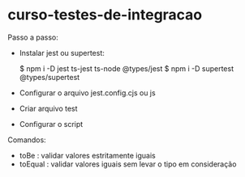 # curso-testes-de-integracao

Passo a passo:

- Instalar jest ou supertest:

  $ npm i -D jest ts-jest ts-node @types/jest
  $ npm i -D supertest @types/supertest

- Configurar o arquivo jest.config.cjs ou js

- Criar arquivo test

- Configurar o script

Comandos:

- toBe : validar valores estritamente iguais
- toEqual : validar valores iguais sem levar o tipo em consideração
